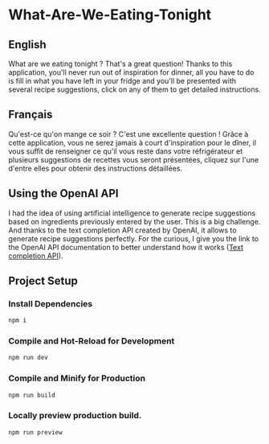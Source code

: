 # What-Are-We-Eating-Tonight

## English

What are we eating tonight ? That's a great question! Thanks to this application, you'll never run out of inspiration for dinner, all you have to do is fill in what you have left in your fridge and you'll be presented with several recipe suggestions, click on any of them to get detailed instructions.

## Français

Qu'est-ce qu'on mange ce soir ? C'est une excellente question ! Grâce à cette application, vous ne serez jamais à court d'inspiration pour le dîner, il vous suffit de renseigner ce qu'il vous reste dans votre réfrigérateur et plusieurs suggestions de recettes vous seront présentées, cliquez sur l'une d'entre elles pour obtenir des instructions détaillées.

## Using the OpenAI API

I had the idea of using artificial intelligence to generate recipe suggestions based on ingredients previously entered by the user. This is a big challenge. And thanks to the text completion API created by OpenAI, it allows to generate recipe suggestions perfectly. For the curious, I give you the link to the OpenAI API documentation to better understand how it works ([Text completion API](https://beta.openai.com/docs/guides/completion/text-completion)).

## Project Setup

### Install Dependencies

```sh
npm i
```

### Compile and Hot-Reload for Development

```sh
npm run dev
```

### Compile and Minify for Production

```sh
npm run build
```

### Locally preview production build.  

```sh
npm run preview
```

